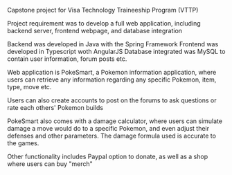 Capstone project for Visa Technology Traineeship Program (VTTP)

Project requirement was to develop a full web application, including backend server, frontend webpage, and database integration

Backend was developed in Java with the Spring Framework
Frontend was developed in Typescript woth AngularJS
Database integrated was MySQL to contain user information, forum posts etc.

Web application is PokeSmart, a Pokemon information application, where users can retrieve any information regarding any
specific Pokemon, item, type, move etc.

Users can also create accounts to post on the forums to ask questions or rate each others' Pokemon builds

PokeSmart also comes with a damage calculator, where users can simulate damage a move would do to a specific Pokemon, and even adjust
their defenses and other parameters. The damage formula used is accurate to the games.

Other functionality includes Paypal option to donate, as well as a shop where users can buy "merch"
